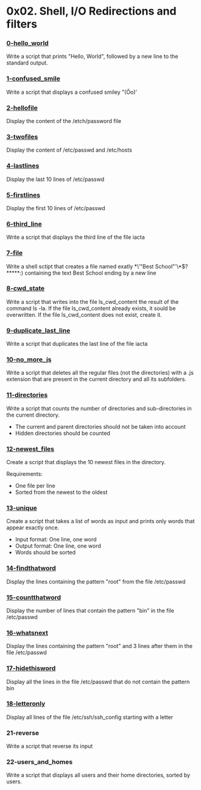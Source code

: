 # 0x02. Shell, I/O Redirections and filters

### [0-hello_world](https://github.com/MrGiddy/alx-system_engineering-devops/blob/main/0x02-shell_redirections/0-hello_world)
Write a script that prints "Hello, World", followed by a new line to the standard output.

### [1-confused_smile](https://github.com/MrGiddy/alx-system_engineering-devops/blob/main/0x02-shell_redirections/1-confused_smiley)
Write a script that displays a confused smiley "(Ôo)'

### [2-hellofile](https://github.com/MrGiddy/alx-system_engineering-devops/blob/main/0x02-shell_redirections/2-hellofile)
Display the content of the /etch/password file

### [3-twofiles](https://github.com/MrGiddy/alx-system_engineering-devops/blob/main/0x02-shell_redirections/3-twofiles)
Display the content of /etc/passwd and /etc/hosts

### [4-lastlines](https://github.com/MrGiddy/alx-system_engineering-devops/blob/main/0x02-shell_redirections/4-lastlines)
Display the last 10 lines of /etc/passwd

### [5-firstlines](https://github.com/MrGiddy/alx-system_engineering-devops/blob/main/0x02-shell_redirections/5-firstlines)
Display the first 10 lines of /etc/passwd

### [6-third_line](https://github.com/MrGiddy/alx-system_engineering-devops/blob/main/0x02-shell_redirections/6-third_line)
Write a script that displays the third line of the file iacta

### [7-file](https://github.com/MrGiddy/alx-system_engineering-devops/blob/main/0x02-shell_redirections/7-file)
Write a shell sctipt that creates a file named exatly \*\\'"Best School"\'\\*$\?\*\*\*\*\*:) containing the text Best School ending by a new line

### [8-cwd_state](https://github.com/MrGiddy/alx-system_engineering-devops/blob/main/0x02-shell_redirections/8-cwd_state)
Write a script that writes into the file ls_cwd_content the result of the command ls -la. If the file ls_cwd_content already exists, it sould be overwritten. If the file ls_cwd_content does not exist, create it.

### [9-duplicate_last_line](https://github.com/MrGiddy/alx-system_engineering-devops/blob/main/0x02-shell_redirections/9-duplicate_last_line)
Write a script that duplicates the last line of the file iacta

### [10-no_more_js](https://github.com/MrGiddy/alx-system_engineering-devops/blob/main/0x02-shell_redirections/10-no_more_js)
Write a script that deletes all the regular files (not the directories) with a .js extension that are present in the current directory and all its subfolders.

### [11-directories](https://github.com/MrGiddy/alx-system_engineering-devops/blob/main/0x02-shell_redirections/11-directories)
Write a script that counts the number of directories and sub-directories in the current directory.
* The current and parent directories should not be taken into account
* Hidden directories should be counted

### [12-newest_files](https://github.com/MrGiddy/alx-system_engineering-devops/blob/main/0x02-shell_redirections/12-newestfiles)
Create a script that displays the 10 newest files in the directory.

Requirements:
* One file per line
* Sorted from the newest to the oldest

### [13-unique](https://github.com/MrGiddy/alx-system_engineering-devops/blob/main/0x02-shell_redirections/13-unique)
Create a script that takes a list of words as input and prints only words that appear exactly once.
* Input format: One line, one word
* Output format: One line, one word
* Words should be sorted

### [14-findthatword](https://github.com/MrGiddy/alx-system_engineering-devops/blob/main/0x02-shell_redirections/14-findthatword)
Display the lines containing the pattern "root" from the file /etc/passwd

### [15-countthatword](https://github.com/MrGiddy/alx-system_engineering-devops/blob/main/0x02-shell_redirections/15-countthatword)
Display the number of lines that contain the pattern "bin" in the file /etc/passwd

### [16-whatsnext](https://github.com/MrGiddy/alx-system_engineering-devops/blob/main/0x02-shell_redirections/16-whatsnext)
Display the lines containing the pattern "root" and 3 lines after them in the file /etc/passwd

### [17-hidethisword](https://github.com/MrGiddy/alx-system_engineering-devops/blob/main/0x02-shell_redirections/17-hidethisword)
Display all the lines in the file /etc/passwd that do not contain the pattern bin

### [18-letteronly](https://github.com/MrGiddy/alx-system_engineering-devops/blob/main/0x02-shell_redirections/18-letteronly)
Display all lines of the file /etc/ssh/ssh_config starting with a letter

### 21-reverse
Write a script that reverse its input

### 22-users_and_homes
Write a script that displays all users and their home directories, sorted by users.

